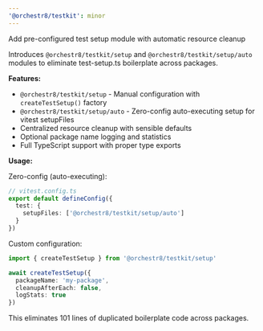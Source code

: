 ```yaml
---
'@orchestr8/testkit': minor
---
```


Add pre-configured test setup module with automatic resource cleanup

Introduces `@orchestr8/testkit/setup` and `@orchestr8/testkit/setup/auto` modules to eliminate test-setup.ts boilerplate across packages.

**Features:**
- `@orchestr8/testkit/setup` - Manual configuration with `createTestSetup()` factory
- `@orchestr8/testkit/setup/auto` - Zero-config auto-executing setup for vitest setupFiles
- Centralized resource cleanup with sensible defaults
- Optional package name logging and statistics
- Full TypeScript support with proper type exports

**Usage:**

Zero-config (auto-executing):
```typescript
// vitest.config.ts
export default defineConfig({
  test: {
    setupFiles: ['@orchestr8/testkit/setup/auto']
  }
})
```

Custom configuration:
```typescript
import { createTestSetup } from '@orchestr8/testkit/setup'

await createTestSetup({
  packageName: 'my-package',
  cleanupAfterEach: false,
  logStats: true
})
```

This eliminates 101 lines of duplicated boilerplate code across packages.
